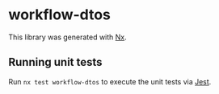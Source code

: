 # workflow-dtos

This library was generated with [Nx](https://nx.dev).

## Running unit tests

Run `nx test workflow-dtos` to execute the unit tests via [Jest](https://jestjs.io).
